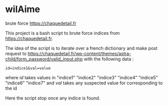 # wilAime
brute force https://chaquedetail.fr

This project is a bash script to brute force indices from https://chaquedetail.fr.

The idea of the script is to iterate over a french dictionary and make post request to https://chaquedetail.fr/wp-content/themes/astra-child/form_password/valid_input.php with the following data : 
```
id=indice1&val=value
```

where *id* takes values in "indice1" "indice2" "indice3" "indice4" "indice5" "indice6" "indice7"
and *val* takes any suspected value for corresponding to the id

Here the script stop once any indice is found.
